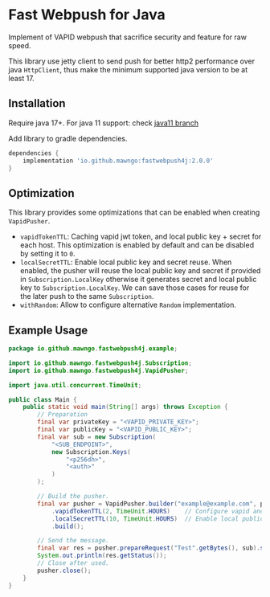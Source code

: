 # Fast Webpush for Java

Implement of VAPID webpush that sacrifice security and feature for raw speed.

This library use jetty client to send push for better http2 performance over java `HttpClient`, thus make the minimum
supported java version to be at least 17.

## Installation

Require java 17+. For java 11 support: check [java11 branch](https://github.com/mawngo/fastwebpush4j/tree/java11)

Add library to gradle dependencies.

```groovy
dependencies {
    implementation 'io.github.mawngo:fastwebpush4j:2.0.0'
}
```

## Optimization

This library provides some optimizations that can be enabled when creating `VapidPusher`.

- `vapidTokenTTL`: Caching vapid jwt token, and local public key + secret for each host. This optimization is enabled by
  default and can be disabled by setting it to `0`.
- `localSecretTTL`: Enable local public key and secret reuse. When enabled, the pusher
  will reuse the local public key and secret if provided in `Subscription.LocalKey` otherwise it generates secret and
  local public key to `Subscription.LocalKey`. We can save those cases for reuse for the later push to the same
  `Subscription`.
- `withRandom`: Allow to configure alternative `Random` implementation.

## Example Usage

```java
package io.github.mawngo.fastwebpush4j.example;

import io.github.mawngo.fastwebpush4j.Subscription;
import io.github.mawngo.fastwebpush4j.VapidPusher;

import java.util.concurrent.TimeUnit;

public class Main {
    public static void main(String[] args) throws Exception {
        // Preparation
        final var privateKey = "<VAPID_PRIVATE_KEY>";
        final var publicKey = "<VAPID_PUBLIC_KEY>";
        final var sub = new Subscription(
            "<SUB_ENDPOINT>",
            new Subscription.Keys(
                "<p256dh>",
                "<auth>"
            )
        );

        // Build the pusher.
        final var pusher = VapidPusher.builder("example@example.com", publicKey, privateKey)
            .vapidTokenTTL(2, TimeUnit.HOURS)    // Configure vapid and local keypair cache time.
            .localSecretTTL(10, TimeUnit.HOURS)  // Enable local public key and secret caching.
            .build();

        // Send the message.
        final var res = pusher.prepareRequest("Test".getBytes(), sub).send();
        System.out.println(res.getStatus());
        // Close after used.
        pusher.close();
    }
}
```
